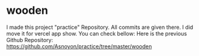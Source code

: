 # wooden
I made this project "practice" Repository. All commits are given there. I did move it for vercel app show. You can check bellow:
Here is the previous Github Repository: https://github.com/Asnoyon/practice/tree/master/wooden
